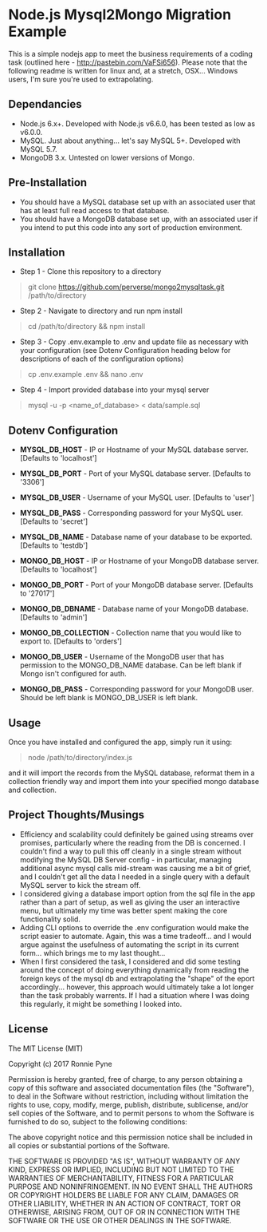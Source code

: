 # Node.js Mysql2Mongo Migration Example

This is a simple nodejs app to meet the business requirements of a coding task (outlined here - http://pastebin.com/VaFSi656). Please note that the following readme is written for linux and, at a stretch, OSX... Windows users, I'm sure you're used to extrapolating.

## Dependancies

* Node.js 6.x+. Developed with Node.js v6.6.0, has been tested as low as v6.0.0.
* MySQL. Just about anything... let's say MySQL 5+. Developed with MySQL 5.7.
* MongoDB 3.x. Untested on lower versions of Mongo.

## Pre-Installation

* You should have a MySQL database set up with an associated user that has at least full read access to that database.
* You should have a MongoDB database set up, with an associated user if you intend to put this code into any sort of production environment.

## Installation

* Step 1 - Clone this repository to a directory
> git clone https://github.com/perverse/mongo2mysqltask.git /path/to/directory

* Step 2 - Navigate to directory and run npm install
> cd /path/to/directory && npm install

* Step 3 - Copy .env.example to .env and update file as necessary with your configuration (see Dotenv Configuration heading below for descriptions of each of the configuration options)
> cp .env.example .env && nano .env

* Step 4 - Import provided database into your mysql server
> mysql -u <username> -p<password> <name_of_database> < data/sample.sql

## Dotenv Configuration

* **MYSQL_DB_HOST** - IP or Hostname of your MySQL database server. [Defaults to 'localhost']
* **MYSQL_DB_PORT** - Port of your MySQL database server. [Defaults to '3306']
* **MYSQL_DB_USER** - Username of your MySQL user. [Defaults to 'user']
* **MYSQL_DB_PASS** - Corresponding password for your MySQL user. [Defaults to 'secret']
* **MYSQL_DB_NAME** - Database name of your database to be exported. [Defaults to 'testdb']

* **MONGO_DB_HOST** - IP or Hostname of your MongoDB database server. [Defaults to 'localhost']
* **MONGO_DB_PORT** - Port of your MongoDB database server. [Defaults to '27017']
* **MONGO_DB_DBNAME** - Database name of your MongoDB database. [Defaults to 'admin']
* **MONGO_DB_COLLECTION** - Collection name that you would like to export to. [Defaults to 'orders']
* **MONGO_DB_USER** - Username of the MongoDB user that has permission to the MONGO_DB_NAME database. Can be left blank if Mongo isn't configured for auth.
* **MONGO_DB_PASS** - Corresponding password for your MongoDB user. Should be left blank is MONGO_DB_USER is left blank.

## Usage

Once you have installed and configured the app, simply run it using:

> node /path/to/directory/index.js

and it will import the records from the MySQL database, reformat them in a collection friendly way and import them into your specified mongo database and collection.

## Project Thoughts/Musings

* Efficiency and scalability could definitely be gained using streams over promises, particularly where the reading from the DB is concerned. I couldn't find a way to pull this off cleanly in a single stream without modifying the MySQL DB Server config - in particular, managing additional async mysql calls mid-stream was causing me a bit of grief, and I couldn't get all the data I needed in a single query with a default MySQL server to kick the stream off.
* I considered giving a database import option from the sql file in the app rather than a part of setup, as well as giving the user an interactive menu, but ultimately my time was better spent making the core functionality solid.
* Adding CLI options to override the .env configuration would make the script easier to automate. Again, this was a time tradeoff... and I would argue against the usefulness of automating the script in its current form... which brings me to my last thought...
* When I first considered the task, I considered and did some testing around the concept of doing everything dynamically from reading the foreign keys of the mysql db and extrapolating the "shape" of the eport accordingly... however, this approach would ultimately take a lot longer than the task probably warrents. If I had a situation where I was doing this regularly, it might be something I looked into.

## License

The MIT License (MIT)

Copyright (c) 2017 Ronnie Pyne

Permission is hereby granted, free of charge, to any person obtaining a copy of this software and associated documentation files (the "Software"), to deal in the Software without restriction, including without limitation the rights to use, copy, modify, merge, publish, distribute, sublicense, and/or sell copies of the Software, and to permit persons to whom the Software is furnished to do so, subject to the following conditions:

The above copyright notice and this permission notice shall be included in all copies or substantial portions of the Software.

THE SOFTWARE IS PROVIDED "AS IS", WITHOUT WARRANTY OF ANY KIND, EXPRESS OR IMPLIED, INCLUDING BUT NOT LIMITED TO THE WARRANTIES OF MERCHANTABILITY, FITNESS FOR A PARTICULAR PURPOSE AND NONINFRINGEMENT. IN NO EVENT SHALL THE AUTHORS OR COPYRIGHT HOLDERS BE LIABLE FOR ANY CLAIM, DAMAGES OR OTHER LIABILITY, WHETHER IN AN ACTION OF CONTRACT, TORT OR OTHERWISE, ARISING FROM, OUT OF OR IN CONNECTION WITH THE SOFTWARE OR THE USE OR OTHER DEALINGS IN THE SOFTWARE.